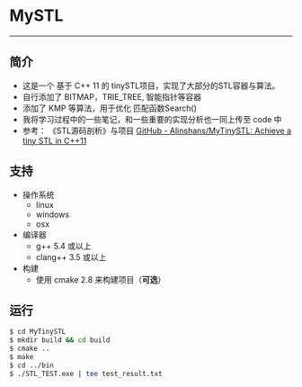 # MySTL

------

## 简介

- 这是一个 基于 C++ 11 的 tinySTL项目，实现了大部分的STL容器与算法。
- 自行添加了 BITMAP，TRIE_TREE, 智能指针等容器
- 添加了 KMP 等算法，用于优化 匹配函数Search()
- 我将学习过程中的一些笔记，和一些重要的实现分析也一同上传至 code 中
- 参考： 《STL源码剖析》与项目 [GitHub - Alinshans/MyTinySTL: Achieve a tiny STL in C++11](https://github.com/Alinshans/MyTinySTL)



## 支持

* 操作系统
  * linux
  * windows
  * osx
* 编译器
  * g++ 5.4 或以上
  * clang++ 3.5 或以上
* 构建
    * 使用 cmake 2.8 来构建项目（**可选**）



## 运行

```bash
$ cd MyTinySTL
$ mkdir build && cd build
$ cmake ..
$ make
$ cd ../bin 
$ ./STL_TEST.exe | tee test_result.txt
```


